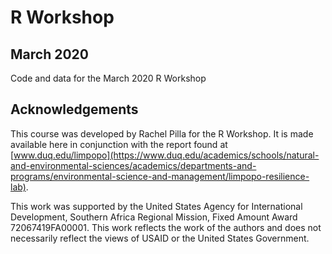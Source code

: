 # R Workshop
## March 2020
Code and data for the March 2020 R Workshop

## Acknowledgements
This course was developed by Rachel Pilla for the R Workshop.  It is made available here in conjunction with the report found at [www.duq.edu/limpopo](https://www.duq.edu/academics/schools/natural-and-environmental-sciences/academics/departments-and-programs/environmental-science-and-management/limpopo-resilience-lab).  

This work was supported by the United States Agency for International Development, Southern Africa Regional Mission, Fixed Amount Award 72067419FA00001. This work reflects the work of the authors and does not necessarily reflect the views of USAID or the United States Government.
